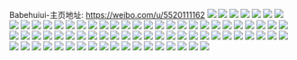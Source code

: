 Babehuiui-主页地址: https://weibo.com/u/5520111162 
![](https://wx4.sinaimg.cn/mw2000/0061zP50ly1h9gejlt38mj30u01hcat9.jpg) 
![](https://wx4.sinaimg.cn/mw2000/0061zP50ly1h9gejmohddj30u01hc1c4.jpg) 
![](https://wx4.sinaimg.cn/mw2000/0061zP50ly1h9gejndor5j30u01hcqkx.jpg) 
![](https://wx4.sinaimg.cn/mw2000/0061zP50ly1h9gejnyb67j30u014045v.jpg) 
![](https://wx4.sinaimg.cn/mw2000/0061zP50ly1h9gejpcmkej30u014011m.jpg) 
![](https://wx4.sinaimg.cn/mw2000/0061zP50ly1h9gejpp4tcj317q0tzgsz.jpg) 
![](https://wx4.sinaimg.cn/mw2000/0061zP50ly1h9gejqejyfj30u01hcngt.jpg) 
![](https://wx4.sinaimg.cn/mw2000/0061zP50ly1h69mydylmpj30u0140q44.jpg) 
![](https://wx4.sinaimg.cn/mw2000/0061zP50ly1h678b4dxmlj30tv0zq0v7.jpg) 
![](https://wx4.sinaimg.cn/mw2000/0061zP50ly1h5zcj0v8gpj30u017a7ee.jpg) 
![](https://wx4.sinaimg.cn/mw2000/0061zP50ly1h5zcj1ob7aj30u0140n76.jpg) 
![](https://wx4.sinaimg.cn/mw2000/0061zP50ly1h5qeoyy62bj312e0p1qbm.jpg) 
![](https://wx4.sinaimg.cn/mw2000/0061zP50ly1h5el8c1l3vj30u0140grf.jpg) 
![](https://wx4.sinaimg.cn/mw2000/0061zP50ly1h56iguty74j30u013fk00.jpg) 
![](https://wx4.sinaimg.cn/mw2000/0061zP50ly1h56igue51gj30u0140wmr.jpg) 
![](https://wx4.sinaimg.cn/mw2000/0061zP50ly1h4vukanz07j31100u0jz2.jpg) 
![](https://wx4.sinaimg.cn/mw2000/0061zP50ly1h4uzfnwalgj30u0142dp9.jpg) 
![](https://wx4.sinaimg.cn/mw2000/0061zP50ly1h4roeopvlij30u015o113.jpg) 
![](https://wx4.sinaimg.cn/mw2000/0061zP50ly1h4rokrthzgj30lt0ltmyq.jpg) 
![](https://wx4.sinaimg.cn/mw2000/0061zP50ly1h4cmvm7alsj30u010y43n.jpg) 
![](https://wx4.sinaimg.cn/mw2000/0061zP50ly1h3n5du2o8wj31sy0u0n77.jpg) 
![](https://wx4.sinaimg.cn/mw2000/0061zP50ly1h3n5dnjyyej31sy0u0wn6.jpg) 
![](https://wx4.sinaimg.cn/mw2000/0061zP50ly1h3bn1jt4fnj30u013pdp6.jpg) 
![](https://wx4.sinaimg.cn/mw2000/0061zP50ly1h38ni6uhjqj30u01sxq75.jpg) 
![](https://wx4.sinaimg.cn/mw2000/0061zP50ly1h37nl784g0j31o0280b2a.jpg) 
![](https://wx4.sinaimg.cn/mw2000/0061zP50ly1h2rjo84tlcj30u0140th8.jpg) 
![](https://wx4.sinaimg.cn/mw2000/0061zP50ly1h20zsk4gm9j30u00u048q.jpg) 
![](https://wx4.sinaimg.cn/mw2000/0061zP50ly1h20zske90sj30u0140gpg.jpg) 
![](https://wx4.sinaimg.cn/mw2000/0061zP50ly1h20zskl8nsj30go0m8adi.jpg) 
![](https://wx4.sinaimg.cn/mw2000/0061zP50ly1h20zskse8ej30lz0lzq53.jpg) 
![](https://wx4.sinaimg.cn/mw2000/0061zP50ly1h20zsl0dyoj30m60yvtcd.jpg) 
![](https://wx4.sinaimg.cn/mw2000/0061zP50ly1h1gdvsq7b6j32by2jshdu.jpg) 
![](https://wx4.sinaimg.cn/mw2000/0061zP50ly1h1coikuberj30u0140n1d.jpg) 
![](https://wx4.sinaimg.cn/mw2000/0061zP50ly1h0san6elvbj30u01400xx.jpg) 
![](https://wx4.sinaimg.cn/mw2000/0061zP50ly1gzx1o5okcbj32dc35su0y.jpg) 
![](https://wx4.sinaimg.cn/mw2000/0061zP50gy1gzejeh19nbj31yc0wi7wi.jpg) 
![](https://wx4.sinaimg.cn/mw2000/0061zP50gy1gzaxqm9y8bj30u014sgth.jpg) 
![](https://wx4.sinaimg.cn/mw2000/0061zP50gy1gzaxqmzz69j30u015mtgl.jpg) 
![](https://wx4.sinaimg.cn/mw2000/0061zP50gy1gz9yye2k4gj32c03404qr.jpg) 
![](https://wx4.sinaimg.cn/mw2000/0061zP50gy1gz9yzdg40zj32c033znpf.jpg) 
![](https://wx4.sinaimg.cn/mw2000/0061zP50gy1gz4dgawbehj30mi0u07bn.jpg) 
![](https://wx4.sinaimg.cn/mw2000/0061zP50ly1gysn0ovxnbj30u00u0gss.jpg) 
![](https://wx4.sinaimg.cn/mw2000/0061zP50ly1gysn0rvmvnj30u00u0afu.jpg) 
![](https://wx4.sinaimg.cn/mw2000/0061zP50ly1gysn0ujhpbj30u01hcdr0.jpg) 
![](https://wx4.sinaimg.cn/mw2000/0061zP50ly1gysn0vhkujj30u00u0dke.jpg) 
![](https://wx4.sinaimg.cn/mw2000/0061zP50ly1gysn0wjakuj30u00u00yk.jpg) 
![](https://wx4.sinaimg.cn/mw2000/0061zP50ly1gyb3cykjhnj32c02c0npe.jpg) 
![](https://wx4.sinaimg.cn/mw2000/0061zP50ly1gy6h8hiw7ej30u00u07cq.jpg) 
![](https://wx4.sinaimg.cn/mw2000/0061zP50ly1gxqjkgdnzaj32c02c0hdv.jpg) 
![](https://wx4.sinaimg.cn/mw2000/0061zP50ly1gxqjkf099dj32c033xe83.jpg) 
![](https://wx4.sinaimg.cn/mw2000/0061zP50ly1gxgozqtyylj30xo0jadjs.jpg) 
![](https://wx4.sinaimg.cn/mw2000/0061zP50ly1gx9ogkvi7rj30wi1yc1a8.jpg) 
![](https://wx4.sinaimg.cn/mw2000/0061zP50ly1gx7nkc0mnbj32c02c04qq.jpg) 
![](https://wx4.sinaimg.cn/mw2000/0061zP50ly1gx58hw2chfj30u00u0gvm.jpg) 
![](https://wx4.sinaimg.cn/mw2000/0061zP50ly1gx46v27w1qj30rp14l0u8.jpg) 
![](https://wx4.sinaimg.cn/mw2000/0061zP50ly1gx46v1w9hij30rr0ubq40.jpg) 
![](https://wx4.sinaimg.cn/mw2000/0061zP50ly1gx46wvbu3pj31400u0wn6.jpg) 
![](https://wx4.sinaimg.cn/mw2000/0061zP50ly1gx30igt5jdj30u0140wkz.jpg) 
![](https://wx4.sinaimg.cn/mw2000/0061zP50ly1gwu1fvjhhpj32c02c0b2a.jpg) 
![](https://wx4.sinaimg.cn/mw2000/0061zP50ly1gwsu815pr6j32801o0hdt.jpg) 
![](https://wx4.sinaimg.cn/mw2000/0061zP50ly1gwq7ixrp78j32c02c01ky.jpg) 
![](https://wx4.sinaimg.cn/mw2000/0061zP50ly1gwq7joab6pj32c0340hdu.jpg) 
![](https://wx4.sinaimg.cn/mw2000/0061zP50ly1gwelf22bukj30z00u01a4.jpg) 
![](https://wx4.sinaimg.cn/mw2000/0061zP50ly1gvirvefti8j62c02c0kjm02.jpg) 
![](https://wx4.sinaimg.cn/mw2000/0061zP50ly1gvirvcftsnj32c02c0u0x.jpg) 
![](https://wx4.sinaimg.cn/mw2000/0061zP50ly1gvirvh7t6zj62c02c0kjm02.jpg) 
![](https://wx4.sinaimg.cn/mw2000/0061zP50ly1gvirvi4a9jj61hc0u0qju02.jpg) 
![](https://wx4.sinaimg.cn/mw2000/0061zP50ly1gvirvrbxg8j62c02c01ky02.jpg) 
![](https://wx4.sinaimg.cn/mw2000/0061zP50ly1gvirvjk96ej33402c0qv7.jpg) 
![](https://wx4.sinaimg.cn/mw2000/0061zP50ly1gvirvmcwmoj32c02c0u0y.jpg) 
![](https://wx4.sinaimg.cn/mw2000/0061zP50ly1gvirvopz1nj62c02c0npe02.jpg) 
![](https://wx4.sinaimg.cn/mw2000/0061zP50ly1gvirvptaqnj60mi0u0n6s02.jpg) 
![](https://wx4.sinaimg.cn/mw2000/0061zP50ly1gvfp3wrfoej61hx16fnl002.jpg) 
![](https://wx4.sinaimg.cn/mw2000/0061zP50gy1g53bmb1imtj31sc1scx6p.jpg) 
![](https://wx4.sinaimg.cn/mw2000/0061zP50ly1g22d2j5worj31sc2dsnpg.jpg) 
